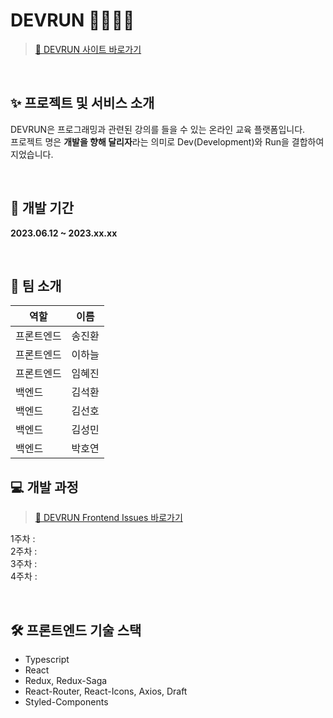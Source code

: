 # DEVRUN 🏃‍♀️🏃‍♂️

> [🔗 DEVRUN 사이트 바로가기](http://devrun.s3-website.ap-northeast-2.amazonaws.com/)

<br/>

## ✨ 프로젝트 및 서비스 소개

DEVRUN은 프로그래밍과 관련된 강의를 들을 수 있는 온라인 교육 플랫폼입니다.<br/>
프로젝트 명은 **개발을 향해 달리자**라는 의미로 Dev(Development)와 Run을 결합하여 지었습니다.

<br/>

## 📆 개발 기간

**2023.06.12 ~ 2023.xx.xx**

<br/>

## 👫 팀 소개

| 역할       | 이름   |
| ---------- | ------ |
| 프론트엔드 | 송진환 |
| 프론트엔드 | 이하늘 |
| 프론트엔드 | 임혜진 |
| 백엔드     | 김석환 |
| 백엔드     | 김선호 |
| 백엔드     | 김성민 |
| 백엔드     | 박호연 |

## 💻 개발 과정

> [🔗 DEVRUN Frontend Issues 바로가기](https://github.com/devrunservice/Devrun_frontend/issues) <br/>

1주차 : <br/>
2주차 : <br/>
3주차 : <br/>
4주차 : <br/>

<br/>

## 🛠 프론트엔드 기술 스택

- Typescript
- React
- Redux, Redux-Saga
- React-Router, React-Icons, Axios, Draft
- Styled-Components
